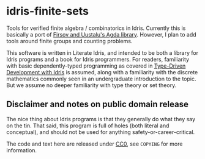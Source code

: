 # idris-finite-sets

Tools for verified finite algebra / combinatorics in Idris. Currently this is
basically a port of [Firsov and Uustalu's Agda library](http://firsov.ee/finset/).
However, I plan to add tools around finite groups and counting problems.

This software is written in Literate Idris, and intended to be both a library
for Idris programs and a book for Idris programmers. For readers, familiarity
with basic dependently-typed programming as covered in [Type-Driven Development
with Idris](https://www.manning.com/books/type-driven-development-with-idris) is
assumed, along with a familiarity with the discrete mathematics commonly seen in
an undergraduate introduction to the topic. But we assume no deeper familiarity
with type theory or set theory.

## Disclaimer and notes on public domain release

The nice thing about Idris programs is that they generally do what they say on
the tin. That said, this program is full of holes (both literal and conceptual),
and should not be used for anything safety-or-career-critical.

The code and text here are released under [CC0](https://creativecommons.org/publicdomain/zero/1.0/legalcode), see `COPYING` for more information.

